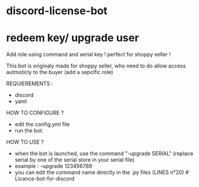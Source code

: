 # discord-license-bot
# redeem key/ upgrade user
Add role using command and serial key ! perfect for shoppy seller !

This bot is originaly made for shoppy seller, who need to do allow access autmoticly to the buyer (add a sepcific role)

REQUIEREMENTS :
- discord
- yaml

HOW TO CONFIGURE ?
- edit the config.yml file
- run the bot.

HOW TO USE ?
- when the bot is launched, use the command "-upgrade SERIAL" (replace serial by one of the serial store in your serial file)
- example :  -upgrade 123456789
- you can edit the command name directly in the .py files (LINES n°20)
#   L i c a n c e - b o t - f o r - d i s c o r d  
 